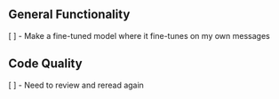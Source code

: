 ## General Functionality
[ ] - Make a fine-tuned model where it fine-tunes on my own messages

## Code Quality
[ ] - Need to review and reread again
